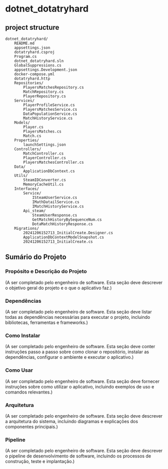 # dotnet_dotatryhard                
## project structure
```                    
dotnet_dotatryhard/
    README.md
    appsettings.json
    dotatryhard.csproj
    Program.cs
    dotnet_dotatryhard.sln
    GlobalSuppressions.cs
    appsettings.Development.json
    docker-compose.yml
    dotatryhard.http
    Repositories/
        PlayersMatchesRepository.cs
        MatchRepository.cs
        PlayerRepository.cs
    Services/
        PlayerProfileService.cs
        PlayersMatchesService.cs
        DataPopulationService.cs
        MatchHistoryService.cs
    Models/
        Player.cs
        PlayersMatches.cs
        Match.cs
    Properties/
        launchSettings.json
    Controllers/
        MatchController.cs
        PlayerController.cs
        PlayersMatchesController.cs
    Data/
        ApplicationDbContext.cs
    Utils/
        SteamIDConverter.cs
        MemoryCacheUtil.cs
    Interfaces/
        Service/
            ISteamUserService.cs
            IMathDatailService.cs
            IMatchHistoryService.cs
        Api_steam/
            SteamUserResponse.cs
            GetMatchHistoryBySequenceNum.cs
            DotaMatchHistoryResponse.cs
    Migrations/
        20241206152713_InitialCreate.Designer.cs
        ApplicationDbContextModelSnapshot.cs
        20241206152713_InitialCreate.cs                
```
## Sumário do Projeto

### Propósito e Descrição do Projeto

(A ser completado pelo engenheiro de software.  Esta seção deve descrever o objetivo geral do projeto e o que o aplicativo faz.)


### Dependências

(A ser completado pelo engenheiro de software.  Esta seção deve listar todas as dependências necessárias para executar o projeto, incluindo bibliotecas, ferramentas e frameworks.)


### Como Instalar

(A ser completado pelo engenheiro de software. Esta seção deve conter instruções passo a passo sobre como clonar o repositório, instalar as dependências, configurar o ambiente e executar o aplicativo.)


### Como Usar

(A ser completado pelo engenheiro de software. Esta seção deve fornecer instruções sobre como utilizar o aplicativo, incluindo exemplos de uso e comandos relevantes.)


### Arquitetura

(A ser completado pelo engenheiro de software.  Esta seção deve descrever a arquitetura do sistema, incluindo diagramas e explicações dos componentes principais.)


### Pipeline

(A ser completado pelo engenheiro de software. Esta seção deve descrever o pipeline de desenvolvimento de software, incluindo os processos de construção, teste e implantação.)
                
                
